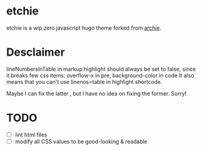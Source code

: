 # etchie
etchie is a wip zero javascript hugo theme forked from [archie](https://github.com/athul/archie).

# Desclaimer
lineNumbersInTable in markup.highlight should always be set to false,
since it breaks few css items: overflow-x in pre, background-color in code
It also means that you can't use linenos=table in highlight shortcode.

Maybe I can fix the latter , but I have no idea on fixing the former. Sorry!

# TODO
- [ ] lint html files
- [ ] modify all CSS values to be good-looking & readable
